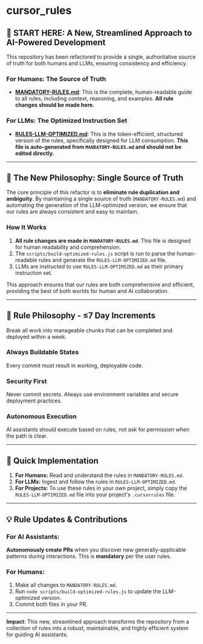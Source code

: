 # cursor_rules

## 🚨 START HERE: A New, Streamlined Approach to AI-Powered Development

This repository has been refactored to provide a single, authoritative source of truth for both humans and LLMs, ensuring consistency and efficiency.

### **For Humans: The Source of Truth**
- **[MANDATORY-RULES.md](MANDATORY-RULES.md)**: This is the complete, human-readable guide to all rules, including context, reasoning, and examples. **All rule changes should be made here.**

### **For LLMs: The Optimized Instruction Set**
- **[RULES-LLM-OPTIMIZED.md](RULES-LLM-OPTIMIZED.md)**: This is the token-efficient, structured version of the rules, specifically designed for LLM consumption. **This file is auto-generated from `MANDATORY-RULES.md` and should not be edited directly.**

---

## 🧠 The New Philosophy: Single Source of Truth

The core principle of this refactor is to **eliminate rule duplication and ambiguity**. By maintaining a single source of truth (`MANDATORY-RULES.md`) and automating the generation of the LLM-optimized version, we ensure that our rules are always consistent and easy to maintain.

### **How It Works**
1.  **All rule changes are made in `MANDATORY-RULES.md`**. This file is designed for human readability and comprehension.
2.  The `scripts/build-optimized-rules.js` script is run to parse the human-readable rules and generate the `RULES-LLM-OPTIMIZED.md` file.
3.  LLMs are instructed to use `RULES-LLM-OPTIMIZED.md` as their primary instruction set.

This approach ensures that our rules are both comprehensive and efficient, providing the best of both worlds for human and AI collaboration.

---

## 🎯 Rule Philosophy - **≤7 Day Increments**

Break all work into manageable chunks that can be completed and deployed within a week.

### **Always Buildable States**
Every commit must result in working, deployable code.

### **Security First** 
Never commit secrets. Always use environment variables and secure deployment practices.

### **Autonomous Execution**
AI assistants should execute based on rules, not ask for permission when the path is clear.

---

## 🚀 Quick Implementation

1.  **For Humans:** Read and understand the rules in `MANDATORY-RULES.md`.
2.  **For LLMs:** Ingest and follow the rules in `RULES-LLM-OPTIMIZED.md`.
3.  **For Projects:** To use these rules in your own project, simply copy the `RULES-LLM-OPTIMIZED.md` file into your project's `.cursorrules` file.

---

## 💡 Rule Updates & Contributions

### **For AI Assistants:** 
**Autonomously create PRs** when you discover new generally-applicable patterns during interactions. This is **mandatory** per the user rules.

### **For Humans:** 
1.  Make all changes to `MANDATORY-RULES.md`.
2.  Run `node scripts/build-optimized-rules.js` to update the LLM-optimized version.
3.  Commit both files in your PR.

---

**Impact**: This new, streamlined approach transforms the repository from a collection of rules into a robust, maintainable, and highly efficient system for guiding AI assistants.